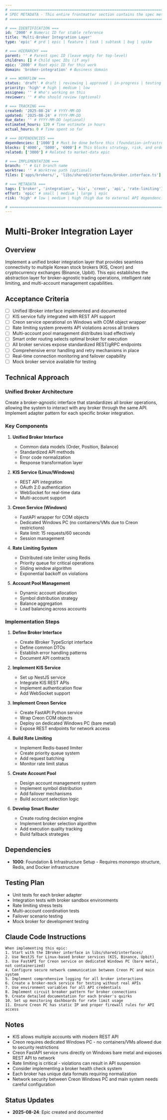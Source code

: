 ```yaml
---
# ============================================================================
# SPEC METADATA - This entire frontmatter section contains the spec metadata
# ============================================================================

# === IDENTIFICATION ===
id: '2000' # Numeric ID for stable reference
title: 'Multi-Broker Integration Layer'
type: 'epic' # prd | epic | feature | task | subtask | bug | spike

# === HIERARCHY ===
parent: '' # Parent spec ID (leave empty for top-level)
children: [] # Child spec IDs (if any)
epic: '2000' # Root epic ID for this work
domain: 'broker-integration' # Business domain

# === WORKFLOW ===
status: 'draft' # draft | reviewing | approved | in-progress | testing | done
priority: 'high' # high | medium | low
assignee: '' # Who's working on this
reviewer: '' # Who should review (optional)

# === TRACKING ===
created: '2025-08-24' # YYYY-MM-DD
updated: '2025-08-24' # YYYY-MM-DD
due_date: '' # YYYY-MM-DD (optional)
estimated_hours: 120 # Time estimate in hours
actual_hours: 0 # Time spent so far

# === DEPENDENCIES ===
dependencies: ['1000'] # Must be done before this (foundation-infrastructure)
blocks: ['4000', '5000', '6000'] # This blocks strategy, risk, and order execution
related: ['3000'] # Related to market-data epic

# === IMPLEMENTATION ===
branch: '' # Git branch name
worktree: '' # Worktree path (optional)
files: ['apps/brokers/', 'libs/shared/interfaces/broker.interface.ts'] # Key files to modify

# === METADATA ===
tags: ['broker', 'integration', 'kis', 'creon', 'api', 'rate-limiting'] # Searchable tags
effort: 'epic' # small | medium | large | epic
risk: 'high' # low | medium | high (high due to external API dependencies)

# ============================================================================
---
```


# Multi-Broker Integration Layer

## Overview

Implement a unified broker integration layer that provides seamless connectivity to multiple Korean stock brokers (KIS, Creon) and cryptocurrency exchanges (Binance, Upbit). This epic establishes the abstraction layer for broker-agnostic trading operations, intelligent rate limiting, and multi-account management capabilities.

## Acceptance Criteria

- [ ] Unified IBroker interface implemented and documented
- [ ] KIS service fully integrated with REST API support
- [ ] Creon service operational on Windows with COM object wrapper
- [ ] Rate limiting system prevents API violations across all brokers
- [ ] Multi-account pool management distributes load effectively
- [ ] Smart order routing selects optimal broker for execution
- [ ] All broker services expose standardized REST/gRPC endpoints
- [ ] Comprehensive error handling and retry mechanisms in place
- [ ] Real-time connection monitoring and failover capability
- [ ] Mock broker service available for testing

## Technical Approach

### Unified Broker Architecture
Create a broker-agnostic interface that standardizes all broker operations, allowing the system to interact with any broker through the same API. Implement adapter pattern for each specific broker integration.

### Key Components

1. **Unified Broker Interface**
   - Common data models (Order, Position, Balance)
   - Standardized API methods
   - Error code normalization
   - Response transformation layer

2. **KIS Service (Linux/Windows)**
   - REST API integration
   - OAuth 2.0 authentication
   - WebSocket for real-time data
   - Multi-account support

3. **Creon Service (Windows)**
   - FastAPI wrapper for COM objects
   - Dedicated Windows PC (no containers/VMs due to Creon restrictions)
   - Rate limit: 15 requests/60 seconds
   - Session management

4. **Rate Limiting System**
   - Distributed rate limiter using Redis
   - Priority queue for critical operations
   - Sliding window algorithm
   - Exponential backoff on violations

5. **Account Pool Management**
   - Dynamic account allocation
   - Symbol distribution strategy
   - Balance aggregation
   - Load balancing across accounts

### Implementation Steps

1. **Define Broker Interface**
   - Create IBroker TypeScript interface
   - Define common DTOs
   - Establish error handling patterns
   - Document API contracts

2. **Implement KIS Service**
   - Set up NestJS service
   - Integrate KIS REST APIs
   - Implement authentication flow
   - Add WebSocket support

3. **Implement Creon Service**
   - Create FastAPI Python service
   - Wrap Creon COM objects
   - Deploy on dedicated Windows PC (bare metal)
   - Expose REST endpoints for network access

4. **Build Rate Limiting**
   - Implement Redis-based limiter
   - Create priority queue system
   - Add request batching
   - Monitor rate limit status

5. **Create Account Pool**
   - Design account management system
   - Implement symbol distribution
   - Add failover mechanisms
   - Build account selection logic

6. **Develop Smart Router**
   - Create routing decision engine
   - Implement broker selection algorithm
   - Add execution quality tracking
   - Build fallback strategies

## Dependencies

- **1000**: Foundation & Infrastructure Setup - Requires monorepo structure, Redis, and Docker infrastructure

## Testing Plan

- Unit tests for each broker adapter
- Integration tests with broker sandbox environments
- Rate limiting stress tests
- Multi-account coordination tests
- Failover scenario testing
- Mock broker for development testing

## Claude Code Instructions

```
When implementing this epic:
1. Start with the IBroker interface in libs/shared/interfaces/
2. Use NestJS for Linux-based broker services (KIS, Binance, Upbit)
3. Use FastAPI for Creon service on dedicated Windows PC (bare metal, not containerized)
4. Configure secure network communication between Creon PC and main system
5. Implement comprehensive logging for all broker interactions
6. Create a broker-mock service for testing without real APIs
7. Use environment variables for all API credentials
8. Implement circuit breaker pattern for broker connections
9. Create detailed documentation for each broker's quirks
10. Set up monitoring dashboards for rate limit usage
11. Ensure Creon PC has static IP and proper firewall rules for API access
```

## Notes

- KIS allows multiple accounts with modern REST API
- Creon requires dedicated Windows PC - no containers/VMs allowed due to security restrictions
- Creon FastAPI service runs directly on Windows bare metal and exposes REST API to network
- Rate limiting is critical - violations can result in API suspension
- Consider implementing a broker health check system
- Each broker has unique data formats requiring normalization
- Network security between Creon Windows PC and main system needs careful configuration

## Status Updates

- **2025-08-24**: Epic created and documented